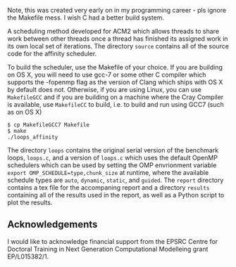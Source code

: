 Note, this was created very early on in my programming career - pls ignore the Makefile mess. I wish C had a better build system.

A scheduling method developed for ACM2 which allows threads to share work between other threads once a thread has finished its assigned work in its own local set of iterations. The directory `source` contains all of the source code for the affinity scheduler.

To build the scheduler, use the Makefile of your choice. If you are building on OS X, you will need to use gcc-7 or some other C compiler which supports the -fopenmp flag as the version of Clang which ships with OS X by default does not. Otherwise, if you are using Linux, you can use `MakefileGCC` and if you are building on a machine where the Cray Compiler is available, use `MakefileCC` to build, i.e. to build and run using GCC7 (such as on OS X)

```
$ cp MakefileGCC7 Makefile
$ make
./loops_affinity
``` 

The directory `loops` contains the original serial version of the benchmark loops, `loops.c`,  and a version of `loops.c` which uses the default OpenMP schedulers which can be used by setting the OMP envrionment variable `export OMP_SCHEDULE=type,chunk_size` at runtime, where the available schedule types are `auto`, `dynamic`, `static`, and `guided`. The `report` directory contains a tex file for the accompaning report and a directory `results` containing all of the results used in the report, as well as a Python script to plot the results.


## Acknowledgements 

I would like to acknowledge financial support from the EPSRC Centre for Doctoral Training in Next Generation Computational Modelleing grant EP/L015382/1.
